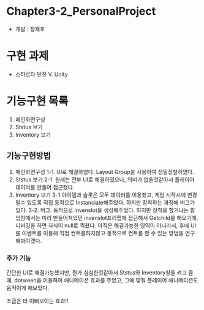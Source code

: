 # Chapter3-2_PersonalProject
 
* 개발 : 정재호

# 구현 과제 

* 스파르타 던전 V. Unity

# 기능구현 목록
1. 메인화면구성
2. Ststus 보기
3. Inventory 보기

## 기능구현방법
1. 메인화면구성
1-1. UI로 해결하였다. Layout Group을 사용하여 정밀정렬하였다.
2. Ststus 보기
2-1. 원래는 전부 UI로 해결하였으나, 의미가 없을것같아서 플레이어 데이터를 만들어 접근했다.
3. Inventory 보기
3-1.아이템과 슬롯은 모두 데이터를 이용했고, 게임 시작시에 변경될수 있도록 직접 동적으로 Instanciate해주었다. 하지만 장착하는 과정에 버그가 있다. 
3-2. 버그. 
동적으로 invenslot을 생성해주었다. 하지만 장착을 할거냐는 팝업창에서는 미리 만들어져있던 invenslot프리팹에 접근해서 Getchild를 해오기에, 디버깅을 하면 자식이 null로 찍혔다.
아직은 해결가능한 영역이 아니라서, 후에 UI를 이벤트를 이용해 직접 컨트롤하지않고 동적으로 컨트롤 할 수 있는 방법을 연구해봐야겠다.

### 추가 기능
간단한 UI로 해결가능했지만, 뭔가 심심한것같아서 Ststus와 Inventory창을 켜고 끌때, dotween을 이용하여 애니메이션 효과를 주었고, 그에 맞춰 플레이어 애니메이션도 움직이게 해보았다.

조금은 더 이뻐보이는 효과!!
